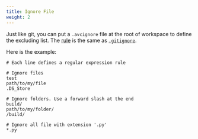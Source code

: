 ```yaml
---
title: Ignore File
weight: 2
---
```


Just like git, you can put a `.avcignore` file at the root of workspace to define the excluding list. The [rule](https://git-scm.com/docs/gitignore#_pattern_format) is the same as [`.gitignore`](https://git-scm.com/docs/gitignore#_pattern_format).

Here is the example:

```shell
# Each line defines a regular expression rule

# Ignore files
test
path/to/my/file
.DS_Store

# Ignore folders. Use a forward slash at the end
build/
path/to/my/folder/
/build/

# Ignore all file with extension '.py'
*.py
````


